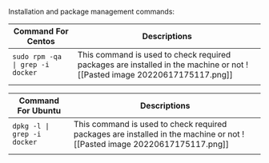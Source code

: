 Installation and package management commands:

| Command For Centos       | Descriptions                                          |
| ------------- | ----------------------------------------------------- |
| ``sudo rpm -qa \| grep -i docker`` | This command is used to check required  packages are installed  in the machine or not ![[Pasted image 20220617175117.png]]  |
|               |                                                       |





| Command For Ubuntu      | Descriptions                                          |
| ------------- | ----------------------------------------------------- |
| ``dpkg -l \| grep -i docker`` | This command is used to check required  packages are installed  in the machine or not ![[Pasted image 20220617175117.png]]  |
|               |                                                       |
